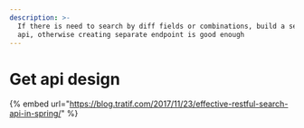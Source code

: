 ```yaml
---
description: >-
  If there is need to search by diff fields or combinations, build a search get
  api, otherwise creating separate endpoint is good enough
---
```


# Get api design

{% embed url="https://blog.tratif.com/2017/11/23/effective-restful-search-api-in-spring/" %}



